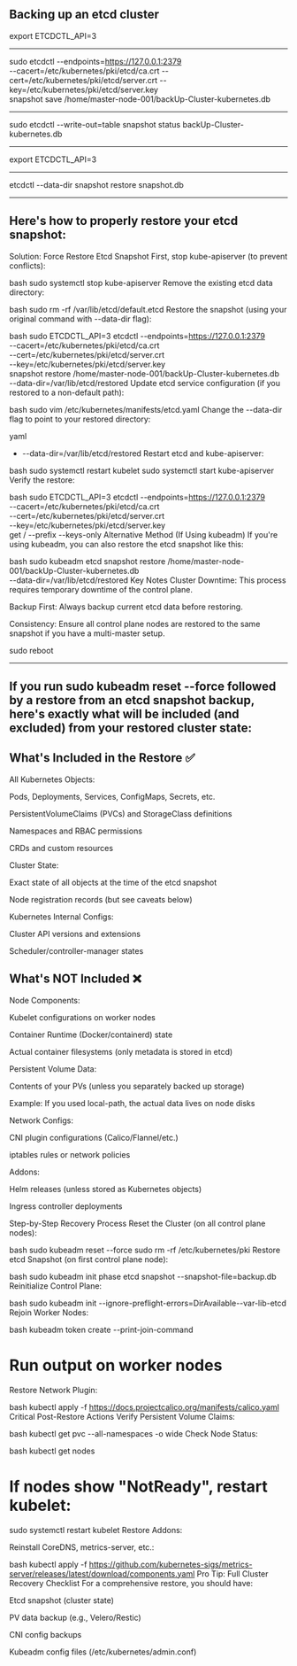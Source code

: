 Backing up an etcd cluster 
--

export ETCDCTL_API=3

---

sudo etcdctl --endpoints=https://127.0.0.1:2379 \
  --cacert=/etc/kubernetes/pki/etcd/ca.crt --cert=/etc/kubernetes/pki/etcd/server.crt --key=/etc/kubernetes/pki/etcd/server.key \
  snapshot save /home/master-node-001/backUp-Cluster-kubernetes.db

---

  sudo etcdctl --write-out=table snapshot status backUp-Cluster-kubernetes.db

  ---
  
export ETCDCTL_API=3

---
etcdctl --data-dir <data-dir-location> snapshot restore snapshot.db

---

Here's how to properly restore your etcd snapshot:
--
Solution: Force Restore Etcd Snapshot
First, stop kube-apiserver (to prevent conflicts):

bash
sudo systemctl stop kube-apiserver
Remove the existing etcd data directory:

bash
sudo rm -rf /var/lib/etcd/default.etcd
Restore the snapshot (using your original command with --data-dir flag):

bash
sudo ETCDCTL_API=3 etcdctl --endpoints=https://127.0.0.1:2379 \
  --cacert=/etc/kubernetes/pki/etcd/ca.crt \
  --cert=/etc/kubernetes/pki/etcd/server.crt \
  --key=/etc/kubernetes/pki/etcd/server.key \
  snapshot restore /home/master-node-001/backUp-Cluster-kubernetes.db \
  --data-dir=/var/lib/etcd/restored
Update etcd service configuration (if you restored to a non-default path):

bash
sudo vim /etc/kubernetes/manifests/etcd.yaml
Change the --data-dir flag to point to your restored directory:

yaml
- --data-dir=/var/lib/etcd/restored
Restart etcd and kube-apiserver:

bash
sudo systemctl restart kubelet
sudo systemctl start kube-apiserver
Verify the restore:

bash
sudo ETCDCTL_API=3 etcdctl --endpoints=https://127.0.0.1:2379 \
  --cacert=/etc/kubernetes/pki/etcd/ca.crt \
  --cert=/etc/kubernetes/pki/etcd/server.crt \
  --key=/etc/kubernetes/pki/etcd/server.key \
  get / --prefix --keys-only
Alternative Method (If Using kubeadm)
If you're using kubeadm, you can also restore the etcd snapshot like this:

bash
sudo kubeadm etcd snapshot restore /home/master-node-001/backUp-Cluster-kubernetes.db \
  --data-dir=/var/lib/etcd/restored
Key Notes
Cluster Downtime: This process requires temporary downtime of the control plane.

Backup First: Always backup current etcd data before restoring.

Consistency: Ensure all control plane nodes are restored to the same snapshot if you have a multi-master setup.

sudo reboot

---

If you run sudo kubeadm reset --force followed by a restore from an etcd snapshot backup, here's exactly what will be included (and excluded) from your restored cluster state:
--

What's Included in the Restore ✅
--
All Kubernetes Objects:

Pods, Deployments, Services, ConfigMaps, Secrets, etc.

PersistentVolumeClaims (PVCs) and StorageClass definitions

Namespaces and RBAC permissions

CRDs and custom resources

Cluster State:

Exact state of all objects at the time of the etcd snapshot

Node registration records (but see caveats below)

Kubernetes Internal Configs:

Cluster API versions and extensions

Scheduler/controller-manager states

What's NOT Included ❌
--
Node Components:

Kubelet configurations on worker nodes

Container Runtime (Docker/containerd) state

Actual container filesystems (only metadata is stored in etcd)

Persistent Volume Data:

Contents of your PVs (unless you separately backed up storage)

Example: If you used local-path, the actual data lives on node disks

Network Configs:

CNI plugin configurations (Calico/Flannel/etc.)

iptables rules or network policies

Addons:

Helm releases (unless stored as Kubernetes objects)

Ingress controller deployments

Step-by-Step Recovery Process
Reset the Cluster (on all control plane nodes):

bash
sudo kubeadm reset --force
sudo rm -rf /etc/kubernetes/pki
Restore etcd Snapshot (on first control plane node):

bash
sudo kubeadm init phase etcd snapshot --snapshot-file=backup.db
Reinitialize Control Plane:

bash
sudo kubeadm init --ignore-preflight-errors=DirAvailable--var-lib-etcd
Rejoin Worker Nodes:

bash
kubeadm token create --print-join-command
# Run output on worker nodes
Restore Network Plugin:

bash
kubectl apply -f https://docs.projectcalico.org/manifests/calico.yaml
Critical Post-Restore Actions
Verify Persistent Volume Claims:

bash
kubectl get pvc --all-namespaces -o wide
Check Node Status:

bash
kubectl get nodes
# If nodes show "NotReady", restart kubelet:
sudo systemctl restart kubelet
Restore Addons:

Reinstall CoreDNS, metrics-server, etc.:

bash
kubectl apply -f https://github.com/kubernetes-sigs/metrics-server/releases/latest/download/components.yaml
Pro Tip: Full Cluster Recovery Checklist
For a comprehensive restore, you should have:

Etcd snapshot (cluster state)

PV data backup (e.g., Velero/Restic)

CNI config backups

Kubeadm config files (/etc/kubernetes/admin.conf)

